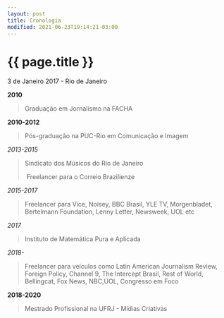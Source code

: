 ```yaml
---
layout: post
title: Cronologia
modified: 2021-06-23T19:14:21-03:00
---
```


{{ page.title }}
================

<p class="meta">3 de Janeiro 2017 - Rio de Janeiro</p>

**2010**

> Graduação em Jornalismo na FACHA

**2010-2012**

> Pós-graduação na PUC-Rio em Comunicação e Imagem

*2013-2015*

> Sindicato dos Músicos do Rio de Janeiro
>
> ​	Freelancer para o Correio Brazilienze

*2015-2017*

> Freelancer para Vice, Noisey, BBC Brasil, YLE TV, Morgenbladet, Bertelmann Foundation, Lenny Letter, Newsweek, UOL etc

*2017*

> Instituto de Matemática Pura e Aplicada

*2018-*

> Freelancer para veículos como Latin American Journalism Review, Foreign Policy, Channel 9, The Intercept Brasil, Rest of World, Bellingcat, Fox News, NBC,UOL, Congresso em Foco 

**2018-2020**

> Mestrado Profissional na UFRJ - Mídias Criativas

